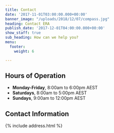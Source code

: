 ```yaml
---
title: Contact
date: '2017-11-01T03:00:00.000+00:00'
banner_image: "/uploads/2018/12/07/compass.jpg"
heading: Contact ERA
publish_date: '2017-12-01T04:00:00.000+00:00'
show_staff: true
sub_heading: How can we help you?
menu:
  footer:
    weight: 6

---
```

## Hours of Operation

* **Monday-Friday**, 8:00am to 6:00pm AEST
* **Saturdays**, 8:00am to 5:00pm AEST
* **Sundays**, 9:00am to 12:00pm AEST

## Contact Information

{% include address.html %}